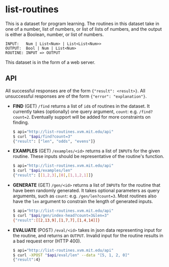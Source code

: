 # list-routines

This is a dataset for program learning. The routines in this dataset take in
one of a number, list of numbers, or list of lists of numbers, and the
output is either a Boolean, number, or list of numbers.

```
INPUT:   Num | List<Num> | List<List<Num>>
OUTPUT:  Bool | Num | List<Num>
ROUTINE: INPUT => OUTPUT
```

This dataset is in the form of a web server.

## API

All successful responses are of the form `{"result": <result>}`. All
unsuccessful responses are of the form `{"error": "explanation"}`.

- **FIND** (GET) `/find` returns a list of `id`s of routines in the dataset.
  It currently takes (optionally) one query argument, `count`: e.g.
  `/find?count=2`. Eventually support will be added for more constraints on
  finding.

  ```bash
  $ api="http://list-routines.xvm.mit.edu/api"
  $ curl "$api/find?count=3"
  {"result": ["len", "odds", "evens"]}
  ```
- **EXAMPLES** (GET) `/examples/<id>` returns a list of `INPUT`s for the
  given routine. These inputs should be representative of the routine's
  function.

  ```bash
  $ api="http://list-routines.xvm.mit.edu/api"
  $ curl "$api/examples/len"
  {"result": [[1,2,3],[0],[1,1,2,1]]}
  ```
- **GENERATE** (GET) `/gen/<id>` returns a list of `INPUT`s for the routine
  that have been randomly generated. It takes optional parameters as query
  arguments, such as `count`: e.g. `/gen/len?count=3`. Most routines also
  have the `len` argument to constrain the length of generated inputs.

  ```bash
  $ api="http://list-routines.xvm.mit.edu/api"
  $ curl "$api/gen/index-head?count=3&len=3"
  {"result":[[2,13,9],[1,7,7],[1,4,14]]}
  ```
- **EVALUATE** (POST) `/eval/<id>` takes in json data representing input for
  the routine, and returns an `OUTPUT`. Invalid input for the routine
  results in a bad request error (HTTP 400).

  ```bash
  $ api="http://list-routines.xvm.mit.edu/api"
  $ curl -XPOST "$api/eval/len" --data "[5, 1, 2, 0]"
  {"result":4}
  ```


